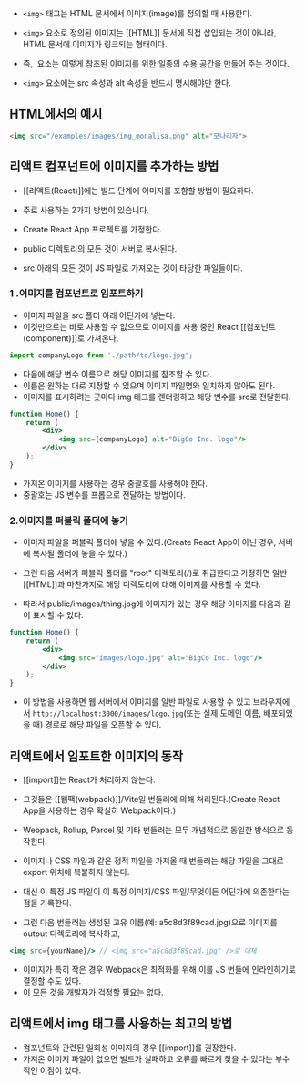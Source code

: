 - `<img>` 태그는 HTML 문서에서 이미지(image)를 정의할 때 사용한다.
- `<img>` 요소로 정의된 이미지는 [[HTML]] 문서에 직접 삽입되는 것이 아니라, HTML 문서에 이미지가 링크되는 형태이다.

- 즉, <img> 요소는 이렇게 참조된 이미지를 위한 일종의 수용 공간을 만들어 주는 것이다.
- `<img>` 요소에는 src 속성과 alt 속성을 반드시 명시해야만 한다.

## HTML에서의 예시

```html
<img src="/examples/images/img_monalisa.png" alt="모나리자">
```

## 리액트 컴포넌트에 이미지를 추가하는 방법

- [[리액트(React)]]에는 빌드 단계에 이미지를 포함할 방법이 필요하다.
- 주로 사용하는 2가지 방법이 있습니다.

- Create React App 프로젝트를 가정한다.
- public 디렉토리의 모든 것이 서버로 복사된다.
- src 아래의 모든 것이 JS 파일로 가져오는 것이 타당한 파일들이다.

### 1 .이미지를 컴포넌트로 임포트하기

- 이미지 파일을 src 폴더 아래 어딘가에 넣는다.
- 이것만으로는 바로 사용할 수 없으므로 이미지를 사용 중인 React [[컴포넌트(component)]]로 가져온다.

```jsx
import companyLogo from './path/to/logo.jpg';
```

- 다음에 해당 변수 이름으로 해당 이미지를 참조할 수 있다.
- 이름은 원하는 대로 지정할 수 있으며 이미지 파일명와 일치하지 않아도 된다.
- 이미지를 표시하려는 곳마다 img 태그를 렌더링하고 해당 변수를 src로 전달한다.

```jsx
function Home() {
	return (
		<div>
			<img src={companyLogo} alt="BigCo Inc. logo"/>
		</div>
	);
}
```

- 가져온 이미지를 사용하는 경우 중괄호를 사용해야 한다.
- 중괄호는 JS 변수를 프롭으로 전달하는 방법이다.

### 2.이미지를 퍼블릭 폴더에 놓기

- 이미지 파일을 퍼블릭 폴더에 넣을 수 있다.(Create React App이 아닌 경우, 서버에 복사될 폴더에 놓을 수 있다.)

- 그런 다음 서버가 퍼블릭 폴더를 "root" 디렉토리(/)로 취급한다고 가정하면 일반 [[HTML]]과 마찬가지로 해당 디렉토리에 대해 이미지를 사용할 수 있다.
- 따라서 public/images/thing.jpg에 이미지가 있는 경우 해당 이미지를 다음과 같이 표시할 수 있다.

```jsx
function Home() {
	return (
		<div>
			<img src="images/logo.jpg" alt="BigCo Inc. logo"/>
		</div>
	);
}
```

- 이 방법을 사용하면 웹 서버에서 이미지를 일반 파일로 사용할 수 있고 브라우저에서 `http://localhost:3000/images/logo.jpg`(또는 실제 도메인 이름, 배포되었을 때) 경로로 해당 파일을 오픈할 수 있다.

## 리액트에서 임포트한 이미지의 동작

- [[import]]는 React가 처리하지 않는다.
- 그것들은 [[웹팩(webpack)]]/Vite일 번들러에 의해 처리된다.(Create React App을 사용하는 경우 확실히 Webpack이다.)

- Webpack, Rollup, Parcel 및 기타 번들러는 모두 개념적으로 동일한 방식으로 동작한다.
- 이미지나 CSS 파일과 같은 정적 파일을 가져올 때 번들러는 해당 파일을 그대로 export 위치에 복붙하지 않는다.
- 대신 이 특정 JS 파일이 이 특정 이미지/CSS 파일/무엇이든 어딘가에 의존한다는 점을 기록한다.

- 그런 다음 번들러는 생성된 고유 이름(예: a5c8d3f89cad.jpg)으로 이미지를 output 디렉토리에 복사하고,

```jsx
<img src={yourName}/> // <img src="a5c8d3f89cad.jpg" />로 대체
```

- 이미지가 특히 작은 경우 Webpack은 최적화를 위해 이를 JS 번들에 인라인하기로 결정할 수도 있다.
- 이 모든 것을 개발자가 걱정할 필요는 없다.

## 리액트에서 img 태그를 사용하는 최고의 방법

- 컴포넌트와 관련된 일회성 이미지의 경우 [[import]]를 권장한다.
- 가져온 이미지 파일이 없으면 빌드가 실패하고 오류를 빠르게 찾을 수 있다는 부수적인 이점이 있다.